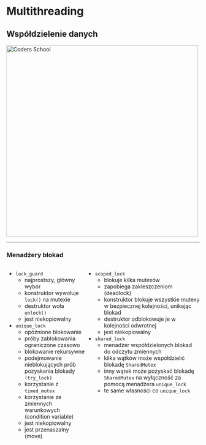 <!-- .slide: data-background="#111111" -->

# Multithreading

## Współdzielenie danych

<a href="https://coders.school">
    <img width="500" data-src="../coders_school_logo.png" alt="Coders School" class="plain">
</a>

___

### Menadżery blokad

<div style="display: flex;">

<div>

* <!-- .element: class="fragment fade-in" --> <code>lock_guard<Mutex></code>
    * <!-- .element: class="fragment fade-in" --> najprostszy, główny wybór
    * <!-- .element: class="fragment fade-in" --> konstruktor wywołuje <code>lock()</code> na mutexie
    * <!-- .element: class="fragment fade-in" --> destruktor woła <code>unlock()</code>
    * <!-- .element: class="fragment fade-in" --> jest niekopiowalny
* <!-- .element: class="fragment fade-in" --> <code>unique_lock<Mutex></code>
    * <!-- .element: class="fragment fade-in" --> opóźnione blokowanie
    * <!-- .element: class="fragment fade-in" --> próby zablokowania ograniczone czasowo
    * <!-- .element: class="fragment fade-in" --> blokowanie rekursywne
    * <!-- .element: class="fragment fade-in" --> podejmowanie nieblokujących prób pozyskania blokady <code>(try_lock)</code>
    * <!-- .element: class="fragment fade-in" --> korzystanie z <code>timed_mutex</code>
    * <!-- .element: class="fragment fade-in" --> korzystanie ze zmiennych warunkowych (condition variable)
    * <!-- .element: class="fragment fade-in" --> jest niekopiowalny
    * <!-- .element: class="fragment fade-in" --> jest przenaszalny (move)

</div>

<div>

* <!-- .element: class="fragment fade-in" --> <code>scoped_lock<Mutexes…></code>
    * <!-- .element: class="fragment fade-in" --> blokuje kilka mutexów
    * <!-- .element: class="fragment fade-in" --> zapobiega zakleszczeniom (deadlock)
    * <!-- .element: class="fragment fade-in" --> konstruktor blokuje wszystkie mutexy w bezpiecznej kolejności, unikając blokad
    * <!-- .element: class="fragment fade-in" --> destruktor odblokowuje je w kolejności odwrotnej
    * <!-- .element: class="fragment fade-in" --> jest niekopiowalny
* <!-- .element: class="fragment fade-in" --> <code>shared_lock<SharedMutex></code>
    * <!-- .element: class="fragment fade-in" --> menadżer współdzielonych blokad do odczytu zmiennych
    * <!-- .element: class="fragment fade-in" --> kilka wątków może współdzielić blokadę <code>SharedMutex</code>
    * <!-- .element: class="fragment fade-in" --> inny wątek może pozyskać blokadę <code>SharedMutex</code> na wyłączność za pomocą menadżera <code>unique_lock</code>
    * <!-- .element: class="fragment fade-in" --> te same własności co <code>unique_lock</code>

</div>
